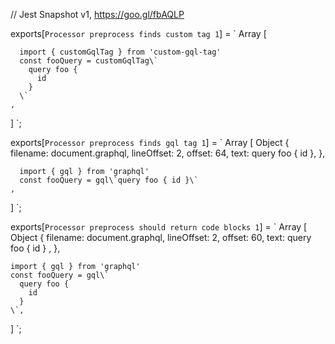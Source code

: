 // Jest Snapshot v1, https://goo.gl/fbAQLP

exports[`Processor preprocess finds custom tag 1`] = `
Array [
  
      import { customGqlTag } from 'custom-gql-tag'
      const fooQuery = customGqlTag\`
        query foo {
          id
        }
      \`
    ,
]
`;

exports[`Processor preprocess finds gql tag 1`] = `
Array [
  Object {
    filename: document.graphql,
    lineOffset: 2,
    offset: 64,
    text: query foo { id },
  },
  
      import { gql } from 'graphql'
      const fooQuery = gql\`query foo { id }\`
    ,
]
`;

exports[`Processor preprocess should return code blocks 1`] = `
Array [
  Object {
    filename: document.graphql,
    lineOffset: 2,
    offset: 60,
    text: 
      query foo {
        id
      }
    ,
  },
  
    import { gql } from 'graphql'
    const fooQuery = gql\`
      query foo {
        id
      }
    \`,
]
`;
